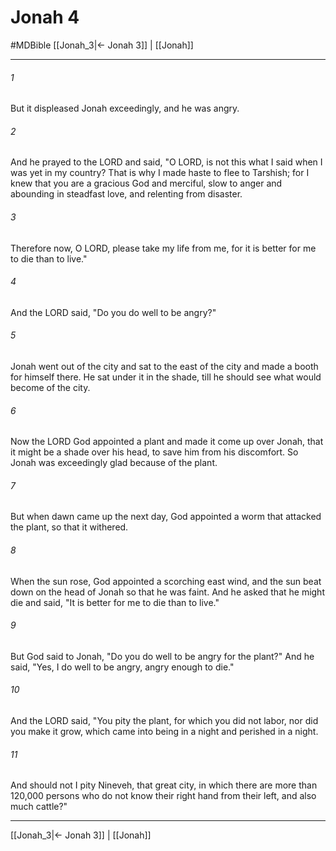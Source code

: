 # Jonah 4
#MDBible
[[Jonah_3|← Jonah 3]] | [[Jonah]]

***

###### 1 

But it displeased Jonah exceedingly, and he was angry. 

###### 2 

And he prayed to the LORD and said, "O LORD, is not this what I said when I was yet in my country? That is why I made haste to flee to Tarshish; for I knew that you are a gracious God and merciful, slow to anger and abounding in steadfast love, and relenting from disaster. 

###### 3 

Therefore now, O LORD, please take my life from me, for it is better for me to die than to live." 

###### 4 

And the LORD said, "Do you do well to be angry?" 

###### 5 

Jonah went out of the city and sat to the east of the city and made a booth for himself there. He sat under it in the shade, till he should see what would become of the city. 

###### 6 

Now the LORD God appointed a plant and made it come up over Jonah, that it might be a shade over his head, to save him from his discomfort. So Jonah was exceedingly glad because of the plant. 

###### 7 

But when dawn came up the next day, God appointed a worm that attacked the plant, so that it withered. 

###### 8 

When the sun rose, God appointed a scorching east wind, and the sun beat down on the head of Jonah so that he was faint. And he asked that he might die and said, "It is better for me to die than to live." 

###### 9 

But God said to Jonah, "Do you do well to be angry for the plant?" And he said, "Yes, I do well to be angry, angry enough to die." 

###### 10 

And the LORD said, "You pity the plant, for which you did not labor, nor did you make it grow, which came into being in a night and perished in a night. 

###### 11 

And should not I pity Nineveh, that great city, in which there are more than 120,000 persons who do not know their right hand from their left, and also much cattle?" 

***

[[Jonah_3|← Jonah 3]] | [[Jonah]]
